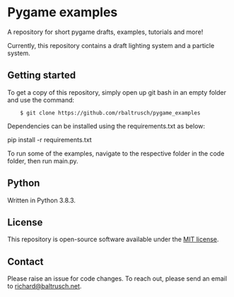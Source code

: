 # Pygame examples

A repository for short pygame drafts, examples, tutorials and more!

Currently, this repository contains a draft lighting system and a particle system.

## Getting started

To get a copy of this repository, simply open up git bash in an empty folder and use the command:

		$ git clone https://github.com/rbaltrusch/pygame_examples

Dependencies can be installed using the requirements.txt as below:

  pip install -r requirements.txt

To run some of the examples, navigate to the respective folder in the code folder, then run main.py.

## Python

Written in Python 3.8.3.

## License

This repository is open-source software available under the [MIT license](https://github.com/rbaltrusch/python_interpreter/blob/main/LICENSE).

## Contact

Please raise an issue for code changes. To reach out, please send an email to richard@baltrusch.net.

